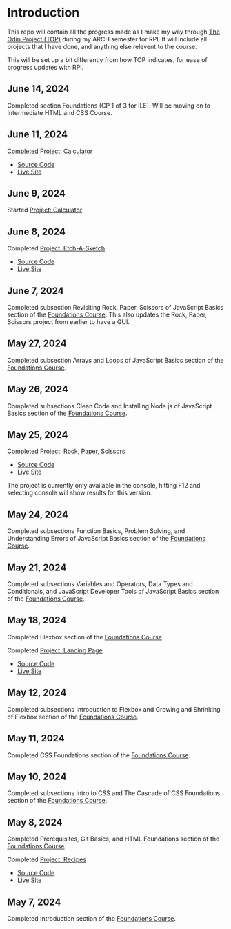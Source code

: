 # Introduction

This repo will contain all the progress made as I make my way through [The Odin Project (TOP)](https://www.theodinproject.com/) during my ARCH semester for RPI. It will include all projects that I have done, and anything else relevent to the course.

This will be set up a bit differently from how TOP indicates, for ease of progress updates with RPI.

## June 14, 2024

Completed section Foundations (CP 1 of 3 for ILE). Will be moving on to Intermediate HTML and CSS Course.

## June 11, 2024

Completed [Project: Calculator](https://www.theodinproject.com/lessons/foundations-calculator)
- [Source Code](https://github.com/Fuzzabee/odin-calculator)
- [Live Site](https://fuzzabee.github.io/odin-calculator/)

## June 9, 2024

Started [Project: Calculator](https://www.theodinproject.com/lessons/foundations-calculator)

## June 8, 2024

Completed [Project: Etch-A-Sketch](https://www.theodinproject.com/lessons/foundations-etch-a-sketch)
- [Source Code](https://github.com/Fuzzabee/odin-etch-a-sketch)
- [Live Site](https://fuzzabee.github.io/odin-etch-a-sketch/)

## June 7, 2024

Completed subsection Revisiting Rock, Paper, Scissors of JavaScript Basics section of the [Foundations Course](https://www.theodinproject.com/paths/foundations/courses/foundations). This also updates the Rock, Paper, Scissors project from earlier to have a GUI.

## May 27, 2024

Completed subsection Arrays and Loops of JavaScript Basics section of the [Foundations Course](https://www.theodinproject.com/paths/foundations/courses/foundations).

## May 26, 2024

Completed subsections Clean Code and Installing Node.js of JavaScript Basics section of the [Foundations Course](https://www.theodinproject.com/paths/foundations/courses/foundations).

## May 25, 2024

Completed [Project: Rock, Paper, Scissors](https://www.theodinproject.com/lessons/foundations-rock-paper-scissors)
- [Source Code](https://github.com/Fuzzabee/odin-rock-paper-scissors)
- [Live Site](https://fuzzabee.github.io/odin-rock-paper-scissors/)

The project is currently only available in the console, hitting F12 and selecting console will show results for this version.

## May 24, 2024

Completed subsections Function Basics, Problem Solving, and Understanding Errors of JavaScript Basics section of the [Foundations Course](https://www.theodinproject.com/paths/foundations/courses/foundations).

## May 21, 2024

Completed subsections Variables and Operators, Data Types and Conditionals, and JavaScript Developer Tools of JavaScript Basics section of the [Foundations Course](https://www.theodinproject.com/paths/foundations/courses/foundations).

## May 18, 2024

Completed Flexbox section of the [Foundations Course](https://www.theodinproject.com/paths/foundations/courses/foundations).

Completed [Project: Landing Page](https://www.theodinproject.com/lessons/foundations-landing-page)
- [Source Code](https://github.com/Fuzzabee/odin-landing-page)
- [Live Site](https://fuzzabee.github.io/odin-landing-page/)

## May 12, 2024

Completed subsections Introduction to Flexbox and Growing and Shrinking of Flexbox section of the [Foundations Course](https://www.theodinproject.com/paths/foundations/courses/foundations).

## May 11, 2024

Completed CSS Foundations section of the [Foundations Course](https://www.theodinproject.com/paths/foundations/courses/foundations).

## May 10, 2024

Completed subsections Intro to CSS and The Cascade of CSS Foundations section of the [Foundations Course](https://www.theodinproject.com/paths/foundations/courses/foundations).

## May 8, 2024

Completed Prerequisites, Git Basics, and HTML Foundations section of the [Foundations Course](https://www.theodinproject.com/paths/foundations/courses/foundations).

Completed [Project: Recipes](https://www.theodinproject.com/lessons/foundations-recipes)
- [Source Code](https://github.com/Fuzzabee/odin-recipes)
- [Live Site](https://fuzzabee.github.io/odin-recipes/)

## May 7, 2024

Completed Introduction section of the [Foundations Course](https://www.theodinproject.com/paths/foundations/courses/foundations).
